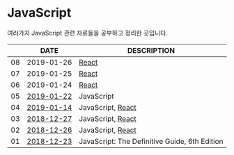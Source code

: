 # JavaScript 

여러가지 JavaScript 관련 자료들을 공부하고 정리한 곳입니다.





|     |    DATE    |      DESCRIPTION    |
|---|---|---|
| 08 |    2019-01-26    |       [React](./React/React_lecture.md)   |
| 07 |    2019-01-25    |       [React](./React/React_lecture.md)   |
| 06 |    2019-01-24    |       [React](./React/React_lecture.md)   |
| 05 |    [2019-01-22](2019-01-14.md)     |      JavaScript   |
| 04 |    [2019-01-14](2019-01-14.md)     |      JavaScript, [React](./React/React_lecture.md)   |
| 03 |    [2018-12-27](2018-12-27.md)     |      JavaScript, [React](./React/React_lecture.md)   |
| 02 |    [2018-12-26](2018-12-26.md)     |      JavaScript, [React](./React/React_lecture.md)     |
| 01 |    [2018-12-23](2018-12-23.md)     |      JavaScript: The Definitive Guide, 6th Edition     |